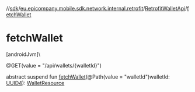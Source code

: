//[sdk](../../../index.md)/[eu.epicompany.mobile.sdk.network.internal.retrofit](../index.md)/[RetrofitWalletApi](index.md)/[fetchWallet](fetch-wallet.md)

# fetchWallet

[androidJvm]\

@GET(value = &quot;/api/wallets/{walletId}&quot;)

abstract suspend fun [fetchWallet](fetch-wallet.md)(@Path(value = &quot;walletId&quot;)walletId: [UUID4](../../eu.epicompany.mobile.android.datatypes/index.md#229649042%2FClasslikes%2F462465411)): [WalletResource](../../eu.epicompany.mobile.sdk.network.model.wallet/-wallet-resource/index.md)
